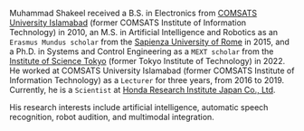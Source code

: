 Muhammad Shakeel received a B.S. in Electronics from [COMSATS University Islamabad](https://www.comsats.edu.pk/default.aspx) (former COMSATS Institute of Information Technology) in 2010, an M.S. in Artificial Intelligence and Robotics as an `Erasmus Mundus scholar` from the [Sapienza University of Rome](https://www.uniroma1.it/en) in 2015, and a Ph.D. in Systems and Control Engineering as a `MEXT scholar` from the [Institute of Science Tokyo](https://www.isct.ac.jp/en) (former Tokyo Institute of Technology) in 2022. He worked at COMSATS University Islamabad (former COMSATS Institute of Information Technology) as a `Lecturer` for three years, from 2016 to 2019. Currently, he is a `Scientist` at [Honda Research Institute Japan Co., Ltd](https://www.jp.honda-ri.com/en/members/muhammad-shakeel/).

His research interests include artificial intelligence, automatic speech recognition, robot audition, and multimodal integration.

